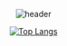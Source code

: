 <div align="center">
  
![header](https://capsule-render.vercel.app/api?type=waving&text=Hi%20I'm%20Yerin&animation=fadeIn&color=gradient&fontColor=ffffff&height=200)
  
[![Top Langs](https://github-readme-stats.vercel.app/api/top-langs/?username=chyerin802&layout=compact)](https://github.com/anuraghazra/github-readme-stats)
  
</div>

<!--
**chyerin802/chyerin802** is a ✨ _special_ ✨ repository because its `README.md` (this file) appears on your GitHub profile.

Here are some ideas to get you started:

- 🔭 I’m currently working on ...
- 🌱 I’m currently learning ...
- 👯 I’m looking to collaborate on ...
- 🤔 I’m looking for help with ...
- 💬 Ask me about ...
- 📫 How to reach me: ...
- 😄 Pronouns: ...
- ⚡ Fun fact: ...
-->
